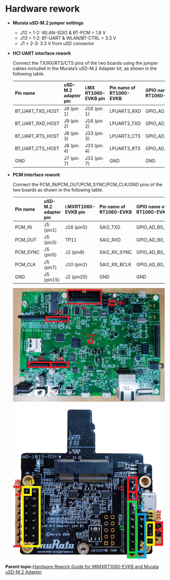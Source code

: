# Hardware rework

-   **Murata uSD-M.2 jumper settings**
    -   J12 = 1-2: WLAN-SDIO & BT-PCM = 1.8 V
    -   J13 = 1-2: BT-UART & WLAN/BT-CTRL = 3.3 V
    -   J1 = 2-3: 3.3 V from uSD connector
-   **HCI UART interface rework**

    Connect the TX/RX/RTS/CTS pins of the two boards using the jumper cables included in the Murata’s uSD-M.2 Adapter kit, as shown in the following table.

    |Pin name|uSD-M.2 adapter pin|i.MX RT1060-EVKB pin|Pin name of RT1060-EVKB|GPIO name of RT1060-EVKB|
    |--------|-------------------|--------------------|-----------------------|------------------------|
    |BT\_UART\_TXD\_HOST|J9 \(pin 1\)|J16 \(pin 1\)|LPUART3\_RXD|GPIO\_AD\_B1\_07|
    |BT\_UART\_RXD\_HOST|J9 \(pin 2\)|J16 \(pin 2\)|LPUART3\_TXD|GPIO\_AD\_B1\_06|
    |BT\_UART\_RTS\_HOST|J8 \(pin 3\)|J33 \(pin 3\)|LPUART3\_CTS|GPIO\_AD\_B1\_04|
    |BT\_UART\_CTS\_HOST|J8 \(pin 4\)|J33 \(pin 4\)|LPUART3\_RTS|GPIO\_AD\_B1\_05|
    |GND|J7 \(pin 7\)|J32 \(pin 7\)|GND|GND|

-   **PCM interface rework**

    Connect the PCM\_IN/PCM\_OUT/PCM\_SYNC/PCM\_CLK/GND pins of the two boards as shown in the following table.

    |Pin name|uSD-M.2 adapter pin|i.MXRT1060-EVKB pin|Pin name of RT1060-EVKB|GPIO name of RT1060-EVKB|
    |--------|-------------------|-------------------|-----------------------|------------------------|
    |PCM\_IN|J5 \(pin1\)|J16 \(pin5\)|SAI2\_TXD|GPIO\_AD\_B0\_09|
    |PCM\_OUT|J5 \(pin3\)|TP11|SAI2\_RXD|GPIO\_AD\_B0\_08|
    |PCM\_SYNC|J5 \(pin5\)|J2 \(pin9\)|SAI2\_RX\_SYNC|GPIO\_AD\_B0\_07|
    |PCM\_CLK|J5 \(pin7\)|J10 \(pin2\)|SAI2\_RX\_BCLK|GPIO\_AD\_B0\_06|
    |GND|J5 \(pin15\)|J2 \(pin20\)|GND|GND|

    ![](../images/MIMXRT1060EVKB_new.png "MIMXRT1060-EVKB board")

    ![](../images/uSD-M.2_Adapter_new.png "SD-M.2_Adapter")


**Parent topic:**[Hardware Rework Guide for MIMXRT1060-EVKB and Murata uSD-M.2 Adapter](../topics/hardware_rework_guide_for_mimxrt1060-evkb_and_mura.md)

